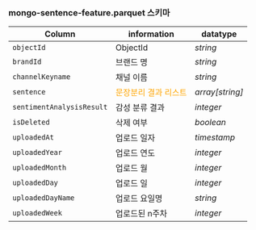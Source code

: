 ### mongo-sentence-feature.parquet 스키마
|Column|information|datatype|
|--|--|--|
|`objectId`|ObjectId|*string*| 
|`brandId`|브랜드 명|*string*| 
|`channelKeyname`|채널 이름|*string*|
|`sentence`|<span style="color:orange">문장분리 결과 리스트</span>|*array[string]*| 
|`sentimentAnalysisResult`|감성 분류 결과|*integer*| 
|`isDeleted`|삭제 여부|*boolean*| 
|`uploadedAt`|업로드 일자|*timestamp*| 
|`uploadedYear`|업로드 연도|*integer*|
|`uploadedMonth`|업로드 월|*integer*|
|`uploadedDay`|업로드 일|*integer*| 
|`uploadedDayName`|업로드 요일명|*string*| 
|`uploadedWeek`|업로드된 n주차|*integer*| 